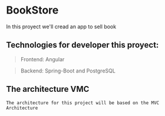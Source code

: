 # BookStore
In this proyect we'll cread an app to sell book

## Technologies for developer  this proyect:
> Frontend: Angular

> Backend: Spring-Boot and PostgreSQL


## The architecture VMC
	The architecture for this project will be based on the MVC Architecture
